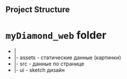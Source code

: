 ## Project Structure

# `myDiamond_web` folder
* |
* |- assets - статические данные (картинки)
* |- src - данные по странице
* |- ui - sketch дизайн